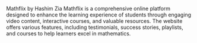 Mathflix by Hashim Zia
Mathflix is a comprehensive online platform designed to enhance the learning experience of students through engaging video content, interactive courses, and valuable resources. The website offers various features, including testimonials, success stories, playlists, and courses to help learners excel in mathematics.
